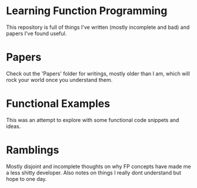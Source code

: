# Learning Function Programming

This repository is full of things I've written (mostly incomplete and bad) and papers I've found useful.

# Papers

Check out the 'Papers' folder for writings, mostly older than I am, which will rock your world once you understand them.

# Functional Examples

This was an attempt to explore with some functional code snippets and ideas.

# Ramblings

Mostly disjoint and incomplete thoughts on why FP concepts have made me a less shitty developer. Also notes on things I really dont understand but hope to one day.
